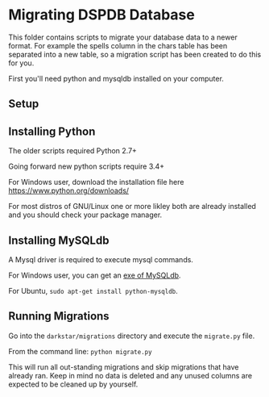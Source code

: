 Migrating DSPDB Database
========================

This folder contains scripts to migrate your database data to a newer format. 
For example the spells column in the chars table has been separated into 
a new table, so a migration script has been created to do this for you.

First you'll need python and mysqldb installed on your computer.

## Setup

## Installing Python

The older scripts required Python 2.7+

Going forward new python scripts require 3.4+

For Windows user, download the installation file here https://www.python.org/downloads/

For most distros of GNU/Linux one or more likley both are already installed and you should check your package manager.

## Installing MySQLdb

A Mysql driver is required to execute mysql commands.

For Windows user, you can get an [exe of MySQLdb](http://sourceforge.net/project/showfiles.php?group_id=22307).

For Ubuntu, `sudo apt-get install python-mysqldb`.


## Running Migrations

Go into the `darkstar/migrations` directory and execute the `migrate.py` file.

From the command line: `python migrate.py`

This will run all out-standing migrations and skip migrations that have already ran. 
Keep in mind no data is deleted and any unused columns are expected to be cleaned up by yourself.
